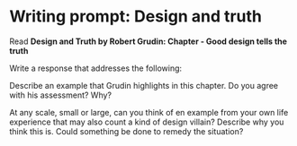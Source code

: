 # Writing prompt: Design and truth

Read **Design and Truth by Robert Grudin: Chapter - Good design tells the truth**

Write a response that addresses the following:

Describe an example that Grudin highlights in this chapter. Do you agree with his assessment? Why? 

At any scale, small or large, can you think of en example from your own life experience that may also count a kind of design villain? Describe why you think this is. Could something be done to remedy the situation?